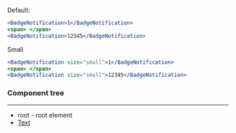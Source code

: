 Default:

```jsx
<BadgeNotification>1</BadgeNotification>
<span> </span>
<BadgeNotification>12345</BadgeNotification>
```

Small

```jsx
<BadgeNotification size="small">1</BadgeNotification>
<span> </span>
<BadgeNotification size="small">12345</BadgeNotification>
```

### Component tree

---

-   root - root element
-   [Text](#/Typography?id=text)
